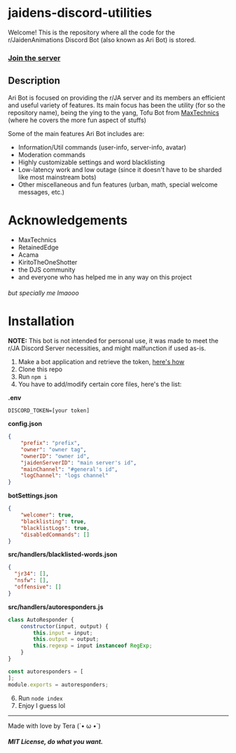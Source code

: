# jaidens-discord-utilities

Welcome! This is the repository where all the code for the r/JaidenAnimations Discord Bot (also known as Ari Bot) is stored.
### [Join the server](https://discord.gg/gArXkYz)

## Description
Ari Bot is focused on providing the r/JA server and its members an efficient and useful variety of features. Its main focus has been the utility (for so the repository name), being the ying to the yang, Tofu Bot from [MaxTechnics](https://github.com/MaxTechnics) (where he covers the more fun aspect of stuffs)

Some of the main features Ari Bot includes are:
* Information/Util commands (user-info, server-info, avatar)
* Moderation commands
* Highly customizable settings and word blacklisting
* Low-latency work and low outage (since it doesn't have to be sharded like most mainstream bots)
* Other miscellaneous and fun features (urban, math, special welcome messages, etc.)

# Acknowledgements
* MaxTechnics
* RetainedEdge
* Acama
* KiritoTheOneShotter
* the DJS community
* and everyone who has helped me in any way on this project
###### but specially me lmaooo


# Installation
**NOTE:** This bot is not intended for personal use, it was made to meet the r/JA Discord Server necessities, and might malfunction if used as-is.

1. Make a bot application and retrieve the token, [here's how](https://discordjs.guide/preparations/setting-up-a-bot-application.html)
1. Clone this repo
1. Run `npm i`
1. You have to add/modify certain core files, here's the list:

**.env**
```
DISCORD_TOKEN=[your token]
```

**config.json**
```json
{
    "prefix": "prefix",
    "owner": "owner tag",
    "ownerID": "owner id",
    "jaidenServerID": "main server's id",
    "mainChannel": "#general's id",
    "logChannel": "logs channel"
}
```

**botSettings.json**
```json
{
    "welcomer": true,
    "blacklisting": true,
    "blacklistLogs": true,
    "disabledCommands": []
}
```

**src/handlers/blacklisted-words.json**
```json
{
  "jr34": [],
  "nsfw": [],
  "offensive": []
}
```

**src/handlers/autoresponders.js**
```js
class AutoResponder {
    constructor(input, output) {
        this.input = input;
        this.output = output;
        this.regexp = input instanceof RegExp;
    }
}

const autoresponders = [
];
module.exports = autoresponders;
```

6. Run `node index`
7. Enjoy I guess lol

- - -
Made with love by Tera (´• ω •`)
##### MIT License, do what you want.
